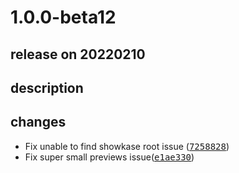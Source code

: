 # 1.0.0-beta12

## release on 20220210
## description
## changes
* Fix unable to find showkase root issue (<a class="commit-link" data-hovercard-type="commit" data-hovercard-url="https://github.com/airbnb/Showkase/commit/725882854130fcc67a5f935d9adba8c585f6c149/hovercard" href="https://github.com/airbnb/Showkase/commit/725882854130fcc67a5f935d9adba8c585f6c149"><tt>7258828</tt></a>)
* Fix super small previews issue(<a class="commit-link" data-hovercard-type="commit" data-hovercard-url="https://github.com/airbnb/Showkase/commit/e1ae330d4b94232f03fe8211780624648fa83e22/hovercard" href="https://github.com/airbnb/Showkase/commit/e1ae330d4b94232f03fe8211780624648fa83e22"><tt>e1ae330</tt></a>)


